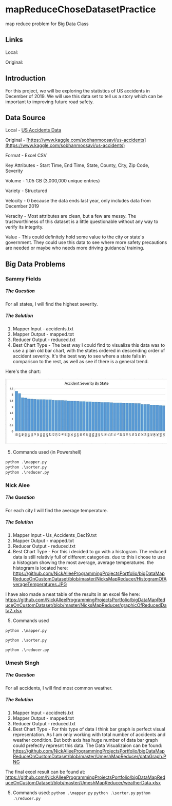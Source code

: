 # mapReduceChoseDatasetPractice
map reduce problem for Big Data Class
## Links

Local:

Original:

## Introduction
For this project, we will be exploring the statistics of US accidents in December of 2019. We will use this data set to tell us a story which can be important to improving future road safety.

## Data Source
Local - [US Accidents Data](./data/Us_Accidents_Dec19.csv)

Original - [https://www.kaggle.com/sobhanmoosavi/us-accidents](https://www.kaggle.com/sobhanmoosavi/us-accidents)

Format - Excel CSV

Key Attributes - Start Time, End Time, State, County, City, Zip Code, Severity

Volume - 1.05 GB (3,000,000 unique entries)

Variety - Structured

Velocity - 0 because the data ends last year, only includes data from December 2019

Veracity - Most attributes are clean, but a few are messy. The trustworthiness of this dataset is a little questionable without any way to verify its integrity.

Value - This could definitely hold some value to the city or state's government. They could use this data to see where more safety precautions are needed or maybe who needs more driving guidance/ training.

## Big Data Problems

### Sammy Fields

##### The Question
For all states, I will find the highest severity.

##### The Solution
1. Mapper Input - accidents.txt
2. Mapper Output - mapped.txt
3. Reducer Output - reduced.txt
4. Best Chart Type - The best way I could find to visualize this data was to use a plain old bar chart, with the states ordered in descending order of accident severity. It's the best way to see where a state falls in comparison to the rest, as well as see if there is a general trend.

Here's the chart: 

![Here](./SammysMapReducer/dataVisualization.jpg)


5. Commands used (in Powershell)
  ```
  python .\mapper.py
  python .\sorter.py
  python .\reducer.py
  ```

### Nick Alee

##### The Question
For each city I will find the average temperature.

##### The Solution
1. Mapper Input - Us_Accidents_Dec19.txt
2. Mapper Output - mapped.txt
3. Reducer Output - reduced.txt
4. Best Chart Type - For this i decided to go with a histogram. The reduced data is still relativly full of different categories. due to this i chose to use a histogram showing the most average, average temperatures. the histogram is located here: https://github.com/NickAlleeProgrammingProjectsPortfolio/bigDataMapReduceOnCustomDataset/blob/master/NicksMapReducer/HistogramOfAverageTemperatures.JPG

  I have also made a neat table of the results in an excel file here: https://github.com/NickAlleeProgrammingProjectsPortfolio/bigDataMapReduceOnCustomDataset/blob/master/NicksMapReducer/graphicOfReducedData2.xlsx
  
5. Commands used
  ```
  python .\mapper.py
  ```
  ```
  python .\sorter.py
  ```
  ```
  python .\reducer.py
  ```
  
### Umesh Singh

##### The Question
For all accidents, I will find most common weather.

##### The Solution
1. Mapper Input - accidnets.txt
2. Mapper Output - mapped.txt
3. Reducer Output - reduced.txt
4. Best Chart Type - For this type of data I think bar graph is perfect visual representation. As I am only working with total number of accidents and weather condition. But both axis has huge number of data bar graph could prefectly represnt this data. The Data Visualizaion can be found:
https://github.com/NickAlleeProgrammingProjectsPortfolio/bigDataMapReduceOnCustomDataset/blob/master/UmeshMapReducer/dataGraph.PNG

The final excel result can be found at:
https://github.com/NickAlleeProgrammingProjectsPortfolio/bigDataMapReduceOnCustomDataset/blob/master/UmeshMapReducer/weatherData.xlsx

5. Commands used: ``` python .\mapper.py ``` ``` python .\sorter.py ``` ``` python .\reducer.py ```
